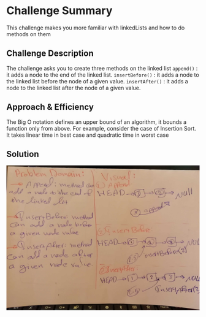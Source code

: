 # Challenge Summary

This challenge makes you more familiar with linkedLists and how to do methods on them

## Challenge Description
The challenge asks you to create three methods on the linked list
`append()` : it adds a node to the end of the linked list.
`insertBefore()` : it adds a node to the linked list before the node of a given value.
`insertAfter()` : it adds a node to the linked list after the node of a given value.

## Approach & Efficiency
The Big O notation defines an upper bound of an algorithm, it bounds a function only from above. For example, consider the case of Insertion Sort. It takes linear time in best case and quadratic time in worst case

## Solution
![](../assest/6.jpg)